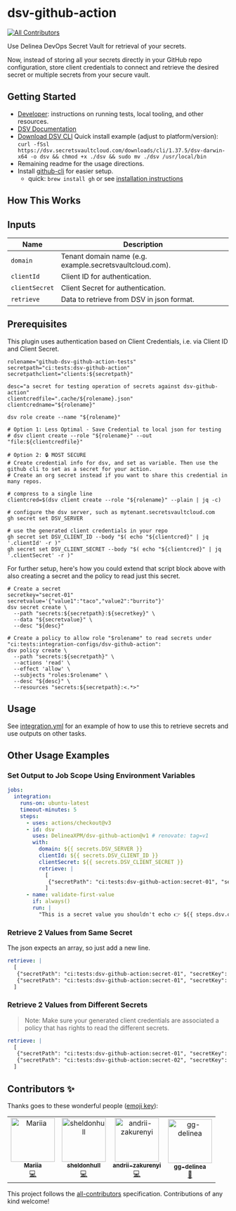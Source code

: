 # dsv-github-action

<!-- ALL-CONTRIBUTORS-BADGE:START - Do not remove or modify this section -->

[![All Contributors](https://img.shields.io/badge/all_contributors-4-orange.svg?style=flat-square)](#contributors-)

<!-- ALL-CONTRIBUTORS-BADGE:END -->

Use Delinea DevOps Secret Vault for retrieval of your secrets.

Now, instead of storing all your secrets directly in your GitHub repo configuration, store client credentials to connect and retrieve the desired secret or multiple secrets from your secure vault.

## Getting Started

- [Developer](DEVELOPER.md): instructions on running tests, local tooling, and other resources.
- [DSV Documentation](https://docs.delinea.com/dsv/current?ref=githubrepo)
- [Download DSV CLI](https://dsv.secretsvaultcloud.com/downloads)
  Quick install example (adjust to platform/version): `curl -fSsl https://dsv.secretsvaultcloud.com/downloads/cli/1.37.5/dsv-darwin-x64 -o dsv && chmod +x ./dsv && sudo mv ./dsv /usr/local/bin`
- Remaining readme for the usage directions.
- Install [github-cli](https://cli.github.com/) for easier setup.
  - quick: `brew install gh` or see [installation instructions](https://github.com/cli/cli#installation)

## How This Works

## Inputs

| Name           | Description                                              |
| -------------- | -------------------------------------------------------- |
| `domain`       | Tenant domain name (e.g. example.secretsvaultcloud.com). |
| `clientId`     | Client ID for authentication.                            |
| `clientSecret` | Client Secret for authentication.                        |
| `retrieve`     | Data to retrieve from DSV in json format.                |

## Prerequisites

This plugin uses authentication based on Client Credentials, i.e. via Client ID and Client Secret.

```shell
rolename="github-dsv-github-action-tests"
secretpath="ci:tests:dsv-github-action"
secretpathclient="clients:${secretpath}"

desc="a secret for testing operation of secrets against dsv-github-action"
clientcredfile=".cache/${rolename}.json"
clientcredname="${rolename}"

dsv role create --name "${rolename}"

# Option 1: Less Optimal - Save Credential to local json for testing
# dsv client create --role "${rolename}" --out "file:${clientcredfile}"

# Option 2: 🔒 MOST SECURE
# Create credential info for dsv, and set as variable. Then use the github cli to set as a secret for your action.
# Create an org secret instead if you want to share this credential in many repos.

# compress to a single line
clientcred=$(dsv client create --role "${rolename}" --plain | jq -c)

# configure the dsv server, such as mytenant.secretsvaultcloud.com
gh secret set DSV_SERVER

# use the generated client credentials in your repo
gh secret set DSV_CLIENT_ID --body "$( echo "${clientcred}" | jq '.clientId' -r )"
gh secret set DSV_CLIENT_SECRET --body "$( echo "${clientcred}" | jq '.clientSecret' -r )"
```

For further setup, here's how you could extend that script block above with also creating a secret and the policy to read just this secret.

```shell
# Create a secret
secretkey="secret-01"
secretvalue='{"value1":"taco","value2":"burrito"}'
dsv secret create \
  --path "secrets:${secretpath}:${secretkey}" \
  --data "${secretvalue}" \
  --desc "${desc}"

# Create a policy to allow role "$rolename" to read secrets under "ci:tests:integration-configs/dsv-github-action":
dsv policy create \
  --path "secrets:${secretpath}" \
  --actions 'read' \
  --effect 'allow' \
  --subjects "roles:$rolename" \
  --desc "${desc}" \
  --resources "secrets:${secretpath}:<.*>"
```

## Usage

See [integration.yml](.github/workflows/integration.yml) for an example of how to use this to retrieve secrets and use outputs on other tasks.

## Other Usage Examples

### Set Output to Job Scope Using Environment Variables

```yaml
jobs:
  integration:
    runs-on: ubuntu-latest
    timeout-minutes: 5
    steps:
      - uses: actions/checkout@v3
      - id: dsv
        uses: DelineaXPM/dsv-github-action@v1 # renovate: tag=v1
        with:
          domain: ${{ secrets.DSV_SERVER }}
          clientId: ${{ secrets.DSV_CLIENT_ID }}
          clientSecret: ${{ secrets.DSV_CLIENT_SECRET }}
          retrieve: |
            [
             {"secretPath": "ci:tests:dsv-github-action:secret-01", "secretKey": "value1", "outputVariable": "RETURN_VALUE_1"}
            ]
      - name: validate-first-value
        if: always()
        run: |
          "This is a secret value you shouldn't echo 👉 ${{ steps.dsv.outputs.RETURN_VALUE_1 }}"
```

### Retrieve 2 Values from Same Secret

The json expects an array, so just add a new line.

```yaml
retrieve: |
  [
   {"secretPath": "ci:tests:dsv-github-action:secret-01", "secretKey": "value1", "outputVariable": "RETURN_VALUE_1"},
   {"secretPath": "ci:tests:dsv-github-action:secret-01", "secretKey": "value2", "outputVariable": "RETURN_VALUE_2"}
  ]
```

### Retrieve 2 Values from Different Secrets

> Note: Make sure your generated client credentials are associated a policy that has rights to read the different secrets.

```yaml
retrieve: |
  [
   {"secretPath": "ci:tests:dsv-github-action:secret-01", "secretKey": "value1", "outputVariable": "RETURN_VALUE_1"},
   {"secretPath": "ci:tests:dsv-github-action:secret-02", "secretKey": "value1", "outputVariable": "RETURN_VALUE_2"}
  ]
```

## Contributors ✨

Thanks goes to these wonderful people ([emoji key](https://allcontributors.org/docs/en/emoji-key)):

<!-- ALL-CONTRIBUTORS-LIST:START - Do not remove or modify this section -->
<!-- prettier-ignore-start -->
<!-- markdownlint-disable -->
<table>
  <tbody>
    <tr>
      <td align="center"><a href="https://github.com/mariiatuzovska"><img src="https://avatars.githubusercontent.com/u/41679258?v=4?s=100" width="100px;" alt="Mariia"/><br /><sub><b>Mariia</b></sub></a><br /><a href="https://github.com/DelineaXPM/dsv-github-action/commits?author=mariiatuzovska" title="Code">💻</a></td>
      <td align="center"><a href="https://www.sheldonhull.com/"><img src="https://avatars.githubusercontent.com/u/3526320?v=4?s=100" width="100px;" alt="sheldonhull"/><br /><sub><b>sheldonhull</b></sub></a><br /><a href="https://github.com/DelineaXPM/dsv-github-action/commits?author=sheldonhull" title="Code">💻</a></td>
      <td align="center"><a href="https://github.com/andrii-zakurenyi"><img src="https://avatars.githubusercontent.com/u/85106843?v=4?s=100" width="100px;" alt="andrii-zakurenyi"/><br /><sub><b>andrii-zakurenyi</b></sub></a><br /><a href="https://github.com/DelineaXPM/dsv-github-action/commits?author=andrii-zakurenyi" title="Code">💻</a></td>
      <td align="center"><a href="https://github.com/gg-delinea"><img src="https://avatars.githubusercontent.com/u/99193946?v=4?s=100" width="100px;" alt="gg-delinea"/><br /><sub><b>gg-delinea</b></sub></a><br /><a href="#userTesting-gg-delinea" title="User Testing">📓</a></td>
    </tr>
  </tbody>
  <tfoot>
    
  </tfoot>
</table>

<!-- markdownlint-restore -->
<!-- prettier-ignore-end -->

<!-- ALL-CONTRIBUTORS-LIST:END -->

This project follows the [all-contributors](https://github.com/all-contributors/all-contributors) specification. Contributions of any kind welcome!

